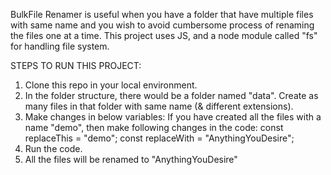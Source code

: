 BulkFile Renamer is useful when you have a folder that have multiple files with same name and you wish to avoid cumbersome process of renaming the files one at a time. 
This project uses JS, and a node module called "fs" for handling file system.

STEPS TO RUN THIS PROJECT:
1. Clone this repo in your local environment.
2. In the folder structure, there would be a folder named "data". Create as many files in that folder with same name (& different extensions).
3. Make changes in below variables:
   If you have created all the files with a name "demo", then make following changes in the code:
    const replaceThis = "demo";
    const replaceWith = "AnythingYouDesire";
4. Run the code.
5. All the files will be renamed to "AnythingYouDesire"

